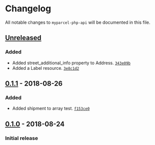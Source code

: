 # Changelog

All notable changes to `myparcel-php-api` will be documented in this file.

## [Unreleased]

### Added

- Added street_additional_info property to Address. [`343e09b`](https://github.com/mvdnbrk/myparcel-php-api/commit/343e09bda5052b5613ca5d8adfdc665cdf8d38f0)
- Added a Label resource. [`3e8c1d2`](https://github.com/mvdnbrk/myparcel-php-api/commit/3e8c1d283c4349293b2a94a29f965aa31c37396e)

## [0.1.1] - 2018-08-26

### Added
- Added shipment to array test. [`f153ce0`](https://github.com/mvdnbrk/myparcel-php-api/commit/f153ce0d619ffa63591a07120ef2322ddd17d392)

## [0.1.0] - 2018-08-24

### Initial release

[Unreleased]: https://github.com/mvdnbrk/myparcel-php-api/compare/v0.1.1...HEAD
[0.1.1]: https://github.com/mvdnbrk/postmark-inbound/compare/v0.1.0...v0.1.1
[0.1.0]: https://github.com/mvdnbrk/myparcel-php-api/tree/v0.1.0
